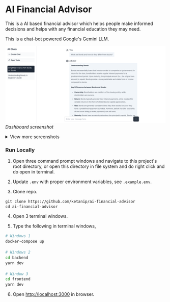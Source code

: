 # AI Financial Advisor

This is a AI based financial advisor which helps people make informed decisions and helps with any financial education they may need.

This is a chat-bot powered Google's Gemini LLM.

![Dashboard screenshot](/images/1.png)
*Dashboard screenshot*

<details>
<summary>View more screenshots</summary>

![Landing page screenshot](/images/2.png)

*Landing page screenshot*

---
![Authentication page screenshot](/images/3.png)

*Authentication page screenshot*

---
![Authentication page screenshot](/images/4.png)

*Authentication page screenshot*

---
![Calculators page screenshot](/images/5.png)

*Calculators page screenshot*

</details>

### Run Locally

1. Open three command prompt windows and navigate to this project's root directory, or open this directory in file system and do right click and do open in terminal.

2. Update `.env` with proper environment variables, see `.example.env`.

3. Clone repo.

```
git clone https://github.com/ketanip/ai-financial-advisor
cd ai-financial-advisor
```

4. Open 3 terminal windows.

5. Type the following in terminal windows,

```bash
# Windows 1
docker-compose up

# Windows 2
cd backend
yarn dev

# Window 3
cd frontend
yarn dev
```

6. Open <http://localhost:3000> in browser.
